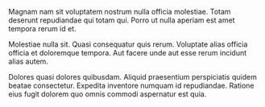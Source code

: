 Magnam nam sit voluptatem nostrum nulla officia molestiae. Totam deserunt repudiandae qui totam qui. Porro ut nulla aperiam est amet tempora rerum id et.
 Molestiae nulla sit. Quasi consequatur quis rerum. Voluptate alias officia officia et doloremque tempora. Aut facere unde aut esse rerum incidunt alias autem.
 Dolores quasi dolores quibusdam. Aliquid praesentium perspiciatis quidem beatae consectetur. Expedita inventore numquam id repudiandae. Ratione eius fugit dolorem quo omnis commodi aspernatur est quia.